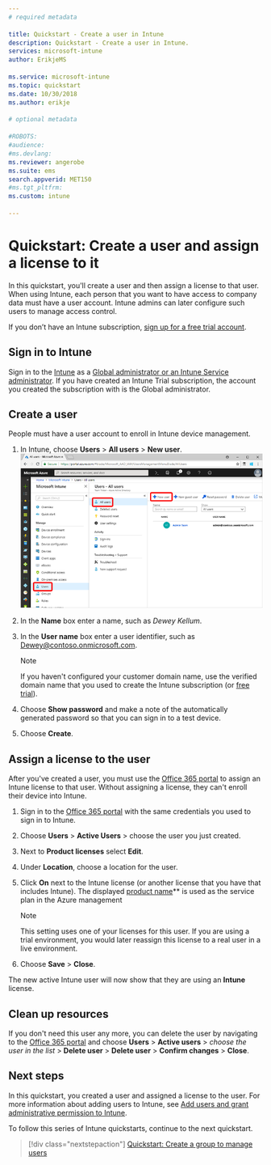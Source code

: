 ```yaml
---
# required metadata

title: Quickstart - Create a user in Intune
description: Quickstart - Create a user in Intune.
services: microsoft-intune
author: ErikjeMS

ms.service: microsoft-intune
ms.topic: quickstart
ms.date: 10/30/2018
ms.author: erikje

# optional metadata

#ROBOTS:
#audience:
#ms.devlang:
ms.reviewer: angerobe
ms.suite: ems
search.appverid: MET150
#ms.tgt_pltfrm:
ms.custom: intune

---
```


# Quickstart: Create a user and assign a license to it

In this quickstart, you'll create a user and then assign a license to that user. When using Intune, each person that you want to have access to company data must have a user account. Intune admins can later configure such users to manage access control.

If you don’t have an Intune subscription, [sign up for a free trial account](free-trial-sign-up.md).

## Sign in to Intune

Sign in to the [Intune](https://aka.ms/intuneportal) as a [Global administrator or an Intune Service administrator](users-add.md#types-of-administrators). If you have created an Intune Trial subscription, the account you created the subscription with is the Global administrator.

## Create a user

People must have a user account to enroll in Intune device management.

1. In Intune, choose **Users** > **All users** > **New user**.
![Browser](media/quickstart-create-user/create-user.png)
2. In the **Name** box enter a name, such as *Dewey Kellum*.
3. In the **User name** box enter a user identifier, such as Dewey@contoso.onmicrosoft.com.

    > [!NOTE]
    > If you haven't configured your customer domain name, use the verified domain name that you used to create the Intune subscription (or [free trial](free-trial-sign-up.md#sign-up-for-a-microsoft-intune-free-trial)). 

4. Choose **Show password** and make a note of the automatically generated password so that you can sign in to a test device.
5. Choose **Create**.

## Assign a license to the user

After you've created a user, you must use the [Office 365 portal](http://go.microsoft.com/fwlink/p/?LinkId=698854) to assign an Intune license to that user. Without assigning a license, they can't enroll their device into Intune. 

1. Sign in to the [Office 365 portal](http://go.microsoft.com/fwlink/p/?LinkId=698854) with the same credentials you used to sign in to Intune.
2. Choose **Users** > **Active Users** > choose the user you just created.
3. Next to **Product licenses** select **Edit**.
4. Under **Location**, choose a location for the user.
5. Click **On** next to the Intune license (or another license that you have that includes Intune). The displayed [product name](https://docs.microsoft.com/azure/active-directory/users-groups-roles/licensing-service-plan-reference)** is used as the service plan in the Azure management 

   > [!NOTE]
   > This setting uses one of your licenses for this user. If you are using a trial environment, you would later reassign this license to a real user in a live environment.
6. Choose **Save** > **Close**.

The new active Intune user will now show that they are using an **Intune** license.

## Clean up resources

If you don't need this user any more, you can delete the user by navigating to the [Office 365 portal](http://go.microsoft.com/fwlink/p/?LinkId=698854) and choose **Users** > **Active users** > *choose the user in the list* > **Delete user** > **Delete user** > **Confirm changes** > **Close**.

## Next steps

In this quickstart, you created a user and assigned a license to the user. For more information about adding users to Intune, see [Add users and grant administrative permission to Intune](users-add.md).

To follow this series of Intune quickstarts, continue to the next quickstart.

> [!div class="nextstepaction"]
> [Quickstart: Create a group to manage users](quickstart-create-group.md)
